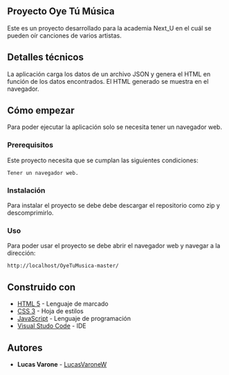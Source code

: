 ## Proyecto Oye Tú Música
Este es un proyecto desarrollado para la academia Next_U en el cuál se pueden oír canciones de varios artistas.

## Detalles técnicos

La aplicación carga los datos de un archivo JSON y genera el HTML en función de los datos encontrados. El HTML generado se muestra en el navegador.

## Cómo empezar

Para poder ejecutar la aplicación solo se necesita tener un navegador web.

### Prerequisitos

Este proyecto necesita que se cumplan las siguientes condiciones:

```
Tener un navegador web.
```

### Instalación

Para instalar el proyecto se debe debe descargar el repositorio como zip y descomprimirlo.

### Uso

Para poder usar el proyecto se debe abrir el navegador web y navegar a la dirección:

```
http://localhost/OyeTuMusica-master/
```

## Construido con

* [HTML 5](https://es.wikipedia.org/wiki/HTML5) - Lenguaje de marcado 
* [CSS 3](https://es.wikipedia.org/wiki/Hoja_de_estilos_en_cascada) - Hoja de estilos
* [JavaScript](https://es.wikipedia.org/wiki/JavaScript) - Lenguaje de programación
* [Visual Studo Code](https://code.visualstudio.com/) - IDE


## Autores
* **Lucas Varone** - [LucasVaroneW](https://github.com/LucasVaroneW)
